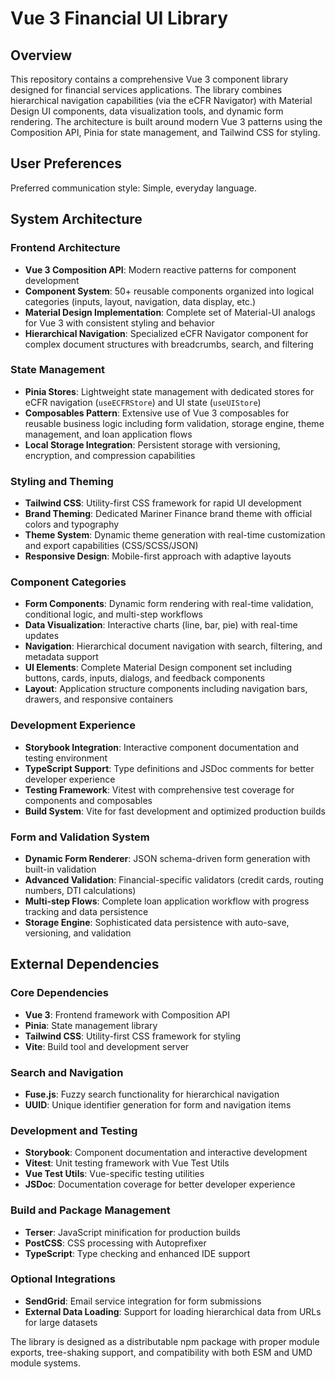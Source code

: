 # Vue 3 Financial UI Library

## Overview

This repository contains a comprehensive Vue 3 component library designed for financial services applications. The library combines hierarchical navigation capabilities (via the eCFR Navigator) with Material Design UI components, data visualization tools, and dynamic form rendering. The architecture is built around modern Vue 3 patterns using the Composition API, Pinia for state management, and Tailwind CSS for styling.

## User Preferences

Preferred communication style: Simple, everyday language.

## System Architecture

### Frontend Architecture
- **Vue 3 Composition API**: Modern reactive patterns for component development
- **Component System**: 50+ reusable components organized into logical categories (inputs, layout, navigation, data display, etc.)
- **Material Design Implementation**: Complete set of Material-UI analogs for Vue 3 with consistent styling and behavior
- **Hierarchical Navigation**: Specialized eCFR Navigator component for complex document structures with breadcrumbs, search, and filtering

### State Management
- **Pinia Stores**: Lightweight state management with dedicated stores for eCFR navigation (`useECFRStore`) and UI state (`useUIStore`)
- **Composables Pattern**: Extensive use of Vue 3 composables for reusable business logic including form validation, storage engine, theme management, and loan application flows
- **Local Storage Integration**: Persistent storage with versioning, encryption, and compression capabilities

### Styling and Theming
- **Tailwind CSS**: Utility-first CSS framework for rapid UI development
- **Brand Theming**: Dedicated Mariner Finance brand theme with official colors and typography
- **Theme System**: Dynamic theme generation with real-time customization and export capabilities (CSS/SCSS/JSON)
- **Responsive Design**: Mobile-first approach with adaptive layouts

### Component Categories
- **Form Components**: Dynamic form rendering with real-time validation, conditional logic, and multi-step workflows
- **Data Visualization**: Interactive charts (line, bar, pie) with real-time updates
- **Navigation**: Hierarchical document navigation with search, filtering, and metadata support
- **UI Elements**: Complete Material Design component set including buttons, cards, inputs, dialogs, and feedback components
- **Layout**: Application structure components including navigation bars, drawers, and responsive containers

### Development Experience
- **Storybook Integration**: Interactive component documentation and testing environment
- **TypeScript Support**: Type definitions and JSDoc comments for better developer experience
- **Testing Framework**: Vitest with comprehensive test coverage for components and composables
- **Build System**: Vite for fast development and optimized production builds

### Form and Validation System
- **Dynamic Form Renderer**: JSON schema-driven form generation with built-in validation
- **Advanced Validation**: Financial-specific validators (credit cards, routing numbers, DTI calculations)
- **Multi-step Flows**: Complete loan application workflow with progress tracking and data persistence
- **Storage Engine**: Sophisticated data persistence with auto-save, versioning, and validation

## External Dependencies

### Core Dependencies
- **Vue 3**: Frontend framework with Composition API
- **Pinia**: State management library
- **Tailwind CSS**: Utility-first CSS framework for styling
- **Vite**: Build tool and development server

### Search and Navigation
- **Fuse.js**: Fuzzy search functionality for hierarchical navigation
- **UUID**: Unique identifier generation for form and navigation items

### Development and Testing
- **Storybook**: Component documentation and interactive development
- **Vitest**: Unit testing framework with Vue Test Utils
- **Vue Test Utils**: Vue-specific testing utilities
- **JSDoc**: Documentation coverage for better developer experience

### Build and Package Management
- **Terser**: JavaScript minification for production builds
- **PostCSS**: CSS processing with Autoprefixer
- **TypeScript**: Type checking and enhanced IDE support

### Optional Integrations
- **SendGrid**: Email service integration for form submissions
- **External Data Loading**: Support for loading hierarchical data from URLs for large datasets

The library is designed as a distributable npm package with proper module exports, tree-shaking support, and compatibility with both ESM and UMD module systems.